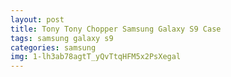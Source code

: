 ```yaml
---
layout: post
title: Tony Tony Chopper Samsung Galaxy S9 Case
tags: samsung galaxy s9
categories: samsung
img: 1-lh3ab78agtT_yQvTtqHFM5x2PsXegal
---
```

